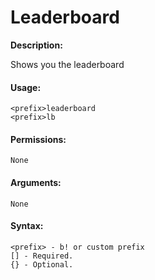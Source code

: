# Leaderboard

**Description:**

Shows you the leaderboard

#### Usage:

```
<prefix>leaderboard
<prefix>lb
```

#### Permissions:

```
None
```

#### Arguments:

```
None
```

#### Syntax:

```
<prefix> - b! or custom prefix
[] - Required.
{} - Optional.
```

